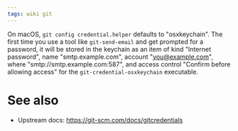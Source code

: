 ```yaml
---
tags: wiki git
---
```


On macOS, `git config credential.helper` defaults to "osxkeychain". The first time you use a tool like `git-send-email` and get prompted for a password, it will be stored in the keychain as an item of kind "Internet password", name "smtp.example.com", account "you@example.com", where "smtp://smtp.example.com:587", and access control "Confirm before allowing access" for the `git-credential-osxkeychain` executable.

# See also

-   Upstream docs: https://git-scm.com/docs/gitcredentials
